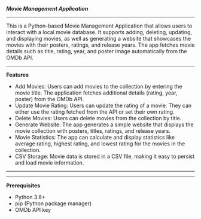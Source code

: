 ***Movie Management Application***
____________________________
This is a Python-based Movie Management Application that allows users to interact with a local movie database. It supports adding, deleting, updating, and displaying movies, as well as generating a website that showcases the movies with their posters, ratings, and release years. The app fetches movie details such as title, rating, year, and poster image automatically from the OMDb API.
____________________________
**Features**
- Add Movies: Users can add movies to the collection by entering the movie title. The application fetches additional details (rating, year, poster) from the OMDb API.
- Update Movie Rating: Users can update the rating of a movie. They can either use the rating fetched from the API or set their own rating.
- Delete Movies: Users can delete movies from the collection by title.
- Generate Website: The app generates a simple website that displays the movie collection with posters, titles, ratings, and release years.
- Movie Statistics: The app can calculate and display statistics like average rating, highest rating, and lowest rating for the movies in the collection.
- CSV Storage: Movie data is stored in a CSV file, making it easy to persist and load movie information.
____________________________
____________________________
**Prerequisites**
- Python 3.8+
- pip (Python package manager)
- OMDb API key